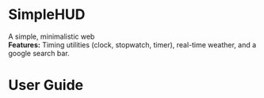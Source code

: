 # SimpleHUD
A simple, minimalistic web  \
**Features:** Timing utilities (clock, stopwatch, timer), real-time weather, and a google search bar.

# User Guide
